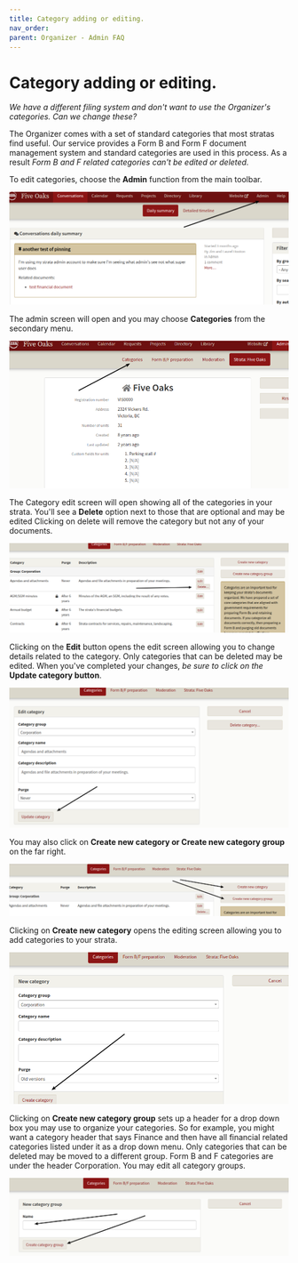```yaml
---
title: Category adding or editing.
nav_order: 
parent: Organizer - Admin FAQ
---
```


# Category adding or editing.

*We have a different filing system and don't want to use the Organizer's categories.  Can we change these?*

The Organizer comes with a set of standard categories that most stratas find useful.  Our service provides a Form B and Form F document management system and standard categories are used in this process.  As a result *Form B and F related categories can't be edited or deleted.*

To edit categories, choose the **Admin** function from the main toolbar.

![choose admin](categories/admin.png)

The admin screen will open and you may choose **Categories** from the secondary menu.

![choose category](categories/category.png)

The Category edit screen will open showing all of the categories in your strata.  You'll see a **Delete** option next to those that are optional and may be edited  Clicking on delete will remove the category but not any of your documents.

![delete](categories/delete.png)

Clicking on the **Edit** button opens the edit screen allowing you to change details related to the category.  Only categories that can be deleted may be edited.  When you've completed your changes, *be sure to click on the* **Update category button**.

![update](categories/update.png)

You may also click on **Create new category or Create new category group** on the far right. 

![create new](categories/createnew.png)

Clicking on **Create new category** opens the editing screen allowing you to add categories to your strata.

![edit new](categories/newscreen.png)

Clicking on **Create new category group** sets up a header for a drop down box you may use to organize your categories.  So for example, you might want a category header that says Finance and then have all financial related categories listed under it as a drop down menu.  Only categories that can be deleted may be moved to a different group.  Form B and F categories are under the header Corporation.  You may edit all category groups.

![new group](categories/newgroup.png)
